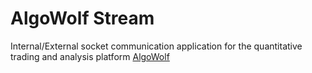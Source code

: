 # AlgoWolf Stream

Internal/External socket communication application for the quantitative trading and analysis platform [AlgoWolf](https://www.algowolf.com)
